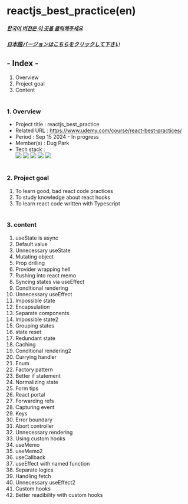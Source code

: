 # reactjs_best_practice(en)

##### [한국어 버전은 이 곳을 클릭해주세요](README.md)

##### [日本語バージョンはこちらをクリックして下さい](README_JP.md)

## - Index -

1. Overview
2. Project goal
3. Content
   </br>
   </br>

### 1. Overview

- Project title : reactjs_best_practice
- Related URL : https://www.udemy.com/course/react-best-practices/
- Period : Sep 15 2024 - In progress
- Member(s) : Dug Park
- Tech stack : </br>
  <img src="https://img.shields.io/badge/HTML5-E34F26?style=for-the-badge&logo=HTML5&logoColor=white">
  <img src="https://img.shields.io/badge/CSS3-1572B6?style=for-the-badge&logo=CSS3&logoColor=white">
  <img src="https://img.shields.io/badge/Javascript-F7DF1E?style=for-the-badge&logo=Javascript&logoColor=white">
  <img src="https://img.shields.io/badge/Typescript-3178C6?style=for-the-badge&logo=Typescript&logoColor=white">
  <img src="https://img.shields.io/badge/React-61DAFB?style=for-the-badge&logo=react&logoColor=white">
  </br>
  </br>

### 2. Project goal

1. To learn good, bad react code practices
2. To study knowledge about react hooks
3. To learn react code written with Typescript
   </br>
   </br>

### 3. content

1. useState is async
2. Default value
3. Unnecessary useState
4. Mutating object
5. Prop drilling
6. Provider wrapping hell
7. Rushing into react memo
8. Syncing states via useEffect
9. Conditional rendering
10. Unnecessary useEffect
11. Impossible state
12. Encapsulation
13. Separate components
14. Impossible state2
15. Grouping states
16. state reset
17. Redundant state
18. Caching
19. Conditional rendering2
20. Currying handler
21. Enum
22. Factory pattern
23. Better if statement
24. Normalizing state
25. Form tips
26. React portal
27. Forwarding refs
28. Capturing event
29. Keys
30. Error boundary
31. Abort controller
32. Unnecessary rendering
33. Using custom hooks
34. useMemo
35. useMemo2
36. useCallback
37. useEffect with named function
38. Separate logics
39. Handling fetch
40. Unnecessary useEffect2
41. Custom hooks
42. Better readibility with custom hooks
